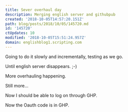 ```yaml
---
title: Sever overhaul day
description: Merging english server and githubpub
created: '2018-10-05T14:57:20.151Z'
path: blog/posts/2018/10/05/145720.md
id: '145720'
ctUpdates: 10
modified: '2018-10-05T15:51:24.957Z'
domain: englishblog1.scripting.com
---
```

Going to do it slowly and incrementally, testing as we go.

Until english server disappears. ;-)

More overhauling happening.

Still more...

Now I should be able to log on through GHP.

Now the Oauth code is in GHP.